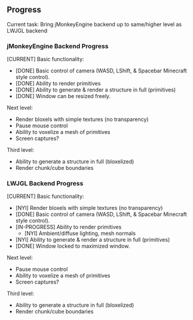 ## Progress

Current task: Bring jMonkeyEngine backend up to same/higher level as LWJGL backend

### jMonkeyEngine Backend Progress

[CURRENT] Basic functionality:
* [DONE] Basic control of camera (WASD, LShift, & Spacebar Minecraft style control).
* [DONE] Ability to render primitives
* [DONE] Ability to generate & render a structure in full (primitives)
* [DONE] Window can be resized freely.

Next level:
* Render bloxels with simple textures (no transparency)
* Pause mouse control
* Ability to voxelize a mesh of primitives
* Screen captures?

Third level:
* Ability to generate a structure in full (bloxelized)
* Render chunk/cube boundaries

### LWJGL Backend Progress

[CURRENT] Basic functionality:
* [NYI] Render bloxels with simple textures (no transparency)
* [DONE] Basic control of camera (WASD, LShift, & Spacebar Minecraft style control).
* [IN-PROGRESS] Ability to render primitives
  * [NYI] Ambient/diffuse lighting, mesh normals
* [NYI] Ability to generate & render a structure in full (primitives)
* [DONE] Window locked to maximized window.

Next level:
* Pause mouse control
* Ability to voxelize a mesh of primitives
* Screen captures?

Third level:
* Ability to generate a structure in full (bloxelized)
* Render chunk/cube boundaries


